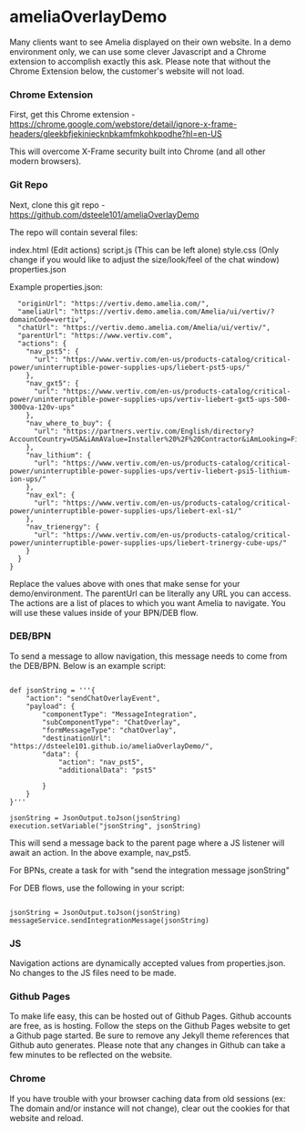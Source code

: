 # ameliaOverlayDemo

Many clients want to see Amelia displayed on their own website. In a demo environment only, we can use some clever Javascript and a Chrome extension to accomplish exactly this ask. Please note that without the Chrome Extension below, the customer's website will not load.

### Chrome Extension

First, get this Chrome extension - https://chrome.google.com/webstore/detail/ignore-x-frame-headers/gleekbfjekiniecknbkamfmkohkpodhe?hl=en-US

This will overcome X-Frame security built into Chrome (and all other modern browsers).

### Git Repo

Next, clone this git repo - https://github.com/dsteele101/ameliaOverlayDemo

The repo will contain several files:

index.html (Edit actions)
script.js (This can be left alone)
style.css (Only change if you would like to adjust the size/look/feel of the chat window)
properties.json

Example properties.json:
```{
  "originUrl": "https://vertiv.demo.amelia.com/",
  "ameliaUrl": "https://vertiv.demo.amelia.com/Amelia/ui/vertiv/?domainCode=vertiv",
  "chatUrl": "https://vertiv.demo.amelia.com/Amelia/ui/vertiv/",
  "parentUrl": "https://www.vertiv.com",
  "actions": {
    "nav_pst5": {
      "url": "https://www.vertiv.com/en-us/products-catalog/critical-power/uninterruptible-power-supplies-ups/liebert-pst5-ups/"
    },
    "nav_gxt5": {
      "url": "https://www.vertiv.com/en-us/products-catalog/critical-power/uninterruptible-power-supplies-ups/vertiv-liebert-gxt5-ups-500-3000va-120v-ups"
    },
    "nav_where_to_buy": {
      "url": "https://partners.vertiv.com/English/directory?AccountCountry=USA&iAmAValue=Installer%20%2F%20Contractor&iAmLooking=Find%20a%20Vertiv%20Partner&stateValue=Georgia"
    },
    "nav_lithium": {
      "url": "https://www.vertiv.com/en-us/products-catalog/critical-power/uninterruptible-power-supplies-ups/vertiv-liebert-psi5-lithium-ion-ups/"
    },
    "nav_exl": {
      "url": "https://www.vertiv.com/en-us/products-catalog/critical-power/uninterruptible-power-supplies-ups/liebert-exl-s1/"
    },
    "nav_trienergy": {
      "url": "https://www.vertiv.com/en-us/products-catalog/critical-power/uninterruptible-power-supplies-ups/liebert-trinergy-cube-ups/"
    }
  }
}
```

Replace the values above with ones that make sense for your demo/environment. The parentUrl can be literally any URL you can access. The actions are a list of places to which you want Amelia to navigate. You will use these values inside of your BPN/DEB flow.

### DEB/BPN

To send a message to allow navigation, this message needs to come from the DEB/BPN. Below is an example script:
```import groovy.json.JsonOutput
 
def jsonString = '''{
    "action": "sendChatOverlayEvent",
    "payload": {
        "componentType": "MessageIntegration",
        "subComponentType": "ChatOverlay",
        "formMessageType": "chatOverlay",
        "destinationUrl": "https://dsteele101.github.io/ameliaOverlayDemo/",
        "data": {
            "action": "nav_pst5",
            "additionalData": "pst5"
             
        }
    }
}'''
 
jsonString = JsonOutput.toJson(jsonString)
execution.setVariable("jsonString", jsonString)
```

This will send a message back to the parent page where a JS listener will await an action. In the above example, nav_pst5.

For BPNs, create a task for with "send the integration message jsonString"

For DEB flows, use the following in your script:
```import groovy.json.JsonOutput

jsonString = JsonOutput.toJson(jsonString)
messageService.sendIntegrationMessage(jsonString)
```

### JS

Navigation actions are dynamically accepted values from properties.json. No changes to the JS files need to be made.

### Github Pages

To make life easy, this can be hosted out of Github Pages. Github accounts are free, as is hosting. Follow the steps on the Github Pages website to get a Github page started. Be sure to remove any Jekyll theme references that Github auto generates. Please note that any changes in Github can take a few minutes to be reflected on the website.

### Chrome

If you have trouble with your browser caching data from old sessions (ex: The domain and/or instance will not change), clear out the cookies for that website and reload.
